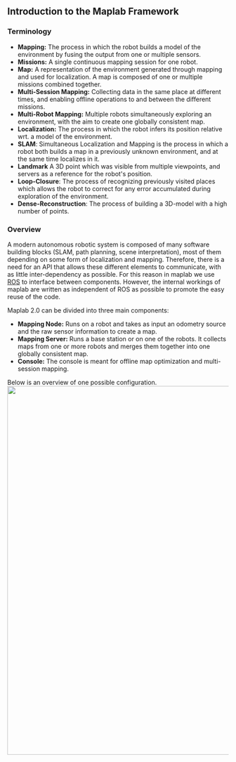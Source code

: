 ## Introduction to the Maplab Framework

### Terminology ###
* **Mapping:** The process in which the robot builds a model of the environment by fusing the output from one or multiple sensors.
* **Missions:** A single continuous mapping session for one robot.
* **Map:** A representation of the environment generated through mapping and used for localization. A map is composed of one or multiple missions combined together.
* **Multi-Session Mapping:** Collecting data in the same place at different times, and enabling offline operations to and between the different missions.
* **Multi-Robot Mapping:** Multiple robots simultaneously exploring an environment, with the aim to create one globally consistent map.
* **Localization:** The process in which the robot infers its position relative wrt. a model of the environment.
* **SLAM**: Simultaneous Localization and Mapping is the process in which a robot both builds a map in a previously unknown environment, and at the same time localizes in it.
* **Landmark** A 3D point which was visible from multiple viewpoints, and servers as a reference for the robot's position.
* **Loop-Closure**: The process of recognizing previously visited places which allows the robot to correct for any error accumulated during exploration of the environment.
* **Dense-Reconstruction**: The process of building a 3D-model with a high number of points.

### Overview ###
A modern autonomous robotic system is composed of many software building blocks (SLAM, path planning, scene interpretation), most of them depending on some form of localization and mapping. Therefore, there is a need for an API that allows these different elements to communicate, with as little inter-dependency as possible. For this reason in maplab we use [ROS](https://www.ros.org/) to interface between components. However, the internal workings of maplab are written as independent of ROS as possible to promote the easy reuse of the code.

Maplab 2.0 can be divided into three main components:
* **Mapping Node:** Runs on a robot and takes as input an odometry source and the raw sensor information to create a map.
* **Mapping Server:** Runs a base station or on one of the robots. It collects maps from one or more robots and merges them together into one globally consistent map.
* **Console:** The console is meant for offline map optimization and multi-session mapping.

Below is an overview of one possible configuration.
<img src="https://github.com/ethz-asl/maplab/wiki/images/system-overview.png" width="840">

